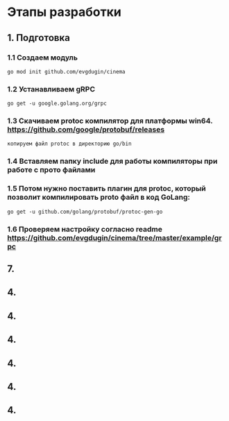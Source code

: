 # Этапы разработки

## 1. Подготовка
### 1.1 Создаем модуль

``` 
go mod init github.com/evgdugin/cinema
```

### 1.2 Устанавливаем gRPC 

``` 
go get -u google.golang.org/grpc
```

### 1.3 Скачиваем protoc компилятор для платформы win64. https://github.com/google/protobuf/releases

``` 
копируем файл protoc в директорию go/bin
```

### 1.4 Вставляем папку include для работы компиляторы при работе с прото файлами

### 1.5 Потом нужно поставить плагин для protoc, который позволит компилировать proto файл в код GoLang:

``` 
go get -u github.com/golang/protobuf/protoc-gen-go
```

### 1.6 Проверяем настройку согласно readme https://github.com/evgdugin/cinema/tree/master/example/grpc

## 7. 

## 4. 

## 4. 

## 4. 

## 4. 

## 4. 

## 4. 
